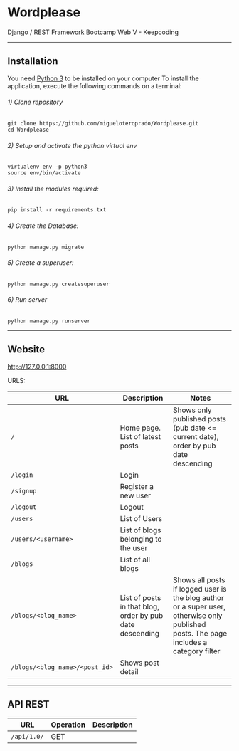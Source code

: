 # Wordplease

Django / REST Framework
Bootcamp Web V - Keepcoding

---

## Installation
You need [Python 3](https://www.python.org) to be installed on your computer
To install the application, execute the following commands on a terminal:

###### 1) Clone repository
```shell
git clone https://github.com/migueloteroprado/Wordplease.git
cd Wordplease
```
###### 2) Setup and activate the python virtual env

```shell
virtualenv env -p python3
source env/bin/activate
```

###### 3) Install the modules required:
```shell
pip install -r requirements.txt
```

###### 4) Create the Database:
```shell
python manage.py migrate
```

###### 5) Create a superuser:
```shell
python manage.py createsuperuser
```

###### 6) Run server
```shell
python manage.py runserver
```

---

## Website

http://127.0.0.1:8000

URLS:

| URL | Description | Notes |
| ------- | --- | --- |
| ```/``` | Home page. List of latest posts | Shows only published posts (pub date <= current date), order by pub date descending |
| ```/login``` | Login | |
| ```/signup``` | Register a new user | |
| ```/logout``` | Logout | |
| ```/users``` | List of Users | |
| ```/users/<username>``` | List of blogs belonging to the user | |
| ```/blogs``` | List of all blogs | |
| ```/blogs/<blog_name>``` | List of posts in that blog, order by pub date descending | Shows all posts if logged user is the blog author or a super user, otherwise only published posts. The page includes a category filter |
| ```/blogs/<blog_name>/<post_id>``` | Shows post detail | |

---

## API REST

| URL | Operation | Description |
| --- | --- | --- |
| ```/api/1.0/``` | GET | |
